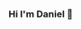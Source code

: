 ### Hi I'm Daniel 👋

<!--
**Daniel-Zarfati/Daniel-Zarfati** is a ✨ _special_ ✨ repository because its `README.md` (this file) appears on your GitHub profile.

- 💼 I’m currently studing Computer Science 
- 📫 How to reach me: Zarfati@gmail.com
-->
